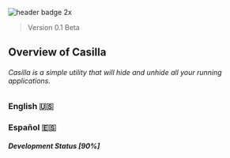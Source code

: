 <!--![header 2x](https://user-images.githubusercontent.com/19171147/31974535-4129202e-b8fa-11e7-8f0e-d81e624e013a.png) -->


![header badge 2x](https://user-images.githubusercontent.com/19171147/31975852-0507d70e-b902-11e7-8099-24dc305e9329.png)
> Version 0.1 Beta
## Overview of Casilla
###### Casilla is a simple utility that will hide and unhide all your running applications.


### English 🇺🇸 

### Español 🇪🇸

##### Development Status [90%] 



